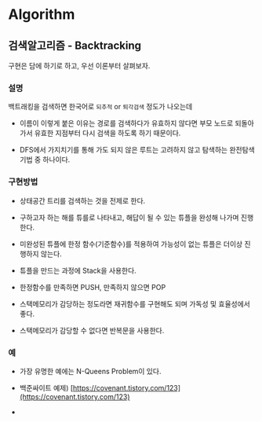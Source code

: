 # Algorithm



## 검색알고리즘 - Backtracking

구현은 담에 하기로 하고, 우선 이론부터 살펴보자.



### 설명

백트래킹을 검색하면 한국어로 `되추적` or `퇴각검색` 정도가 나오는데

- 이름이 이렇게 붙은 이유는 경로를 검색하다가 유효하지 않다면 부모 노드로 되돌아가서 유효한 지점부터 다시 검색을 하도록 하기 때문이다.

- DFS에서 가지치기를 통해 가도 되지 않은 루트는 고려하지 않고 탐색하는 완전탐색 기법 중 하나이다.
  
  

### 구현방법

- 상태공간 트리를 검색하는 것을 전제로 한다.

- 구하고자 하는 해를 튜를로 나타내고, 해답이 될 수 있는 튜플을 완성해 나가며 진행한다.

- 미완성된 튜플에 한정 함수(기준함수)를 적용하여 가능성이 없는 튜플은 더이상 진행하지 않는다.

- 튜플을 만드는 과정에 Stack을 사용한다.

- 한정함수를 만족하면 PUSH, 만족하지 않으면 POP

- 스택메모리가 감당하는 정도라면 재귀함수를 구현해도 되며 가독성 및 효율성에서 좋다.

- 스택메모리가 감당할 수 없다면 반복문을 사용한다.



### 예

- 가장 유명한 예에는 N-Queens Problem이 있다.

- 백준싸이트 예제) [https://covenant.tistory.com/123](https://covenant.tistory.com/123)

- 


